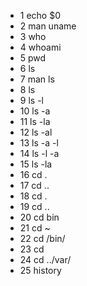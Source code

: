 - 1  echo $0
- 2  man uname
- 3  who
- 4  whoami
- 5  pwd
- 6  ls
- 7  man ls
- 8  ls
- 9  ls -l
- 10  ls -a
- 11  ls -la
- 12  ls -al
- 13  ls -a -l
- 14  ls -l -a
- 15  ls -la
- 16  cd .
- 17  cd ..
- 18  cd .
- 19  cd ..
- 20  cd bin
- 21  cd ~
- 22  cd /bin/
- 23  cd
- 24  cd ../var/
- 25  history
